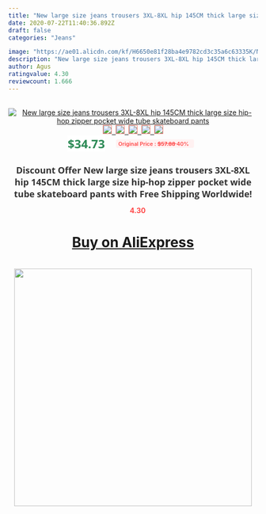 ```yaml
---
title: "New large size jeans trousers 3XL-8XL hip 145CM thick large size hip-hop zipper pocket wide tube skateboard pants"
date: 2020-07-22T11:40:36.892Z
draft: false
categories: "Jeans"

image: "https://ae01.alicdn.com/kf/H6650e81f28ba4e9782cd3c35a6c63335K/New-large-size-jeans-trousers-3XL-8XL-hip-145CM-thick-large-size-hip-hop-zipper-pocket.jpg"
description: "New large size jeans trousers 3XL-8XL hip 145CM thick large size hip-hop zipper pocket wide tube skateboard pants"
author: Agus
ratingvalue: 4.30
reviewcount: 1.666
---
```

<br>
<div style="text-align: center;">
<a href="https://s.click.aliexpress.com/e/_A9a83L" target="_blank" rel="nofollow noopener noreferrer"><img alt="New large size jeans trousers 3XL-8XL hip 145CM thick large size hip-hop zipper pocket wide tube skateboard pants" class="magnifier-image" src="https://ae01.alicdn.com/kf/H6650e81f28ba4e9782cd3c35a6c63335K/New-large-size-jeans-trousers-3XL-8XL-hip-145CM-thick-large-size-hip-hop-zipper-pocket.jpg_640x640.jpg">
<br>
<img style="border:1px solid salmon" src="https://ae01.alicdn.com/kf/H6650e81f28ba4e9782cd3c35a6c63335K/New-large-size-jeans-trousers-3XL-8XL-hip-145CM-thick-large-size-hip-hop-zipper-pocket.jpg_120x120.jpg">&nbsp;&nbsp;<img style="border:1px solid salmon" src="https://ae01.alicdn.com/kf/Ha11d192b3b814ac6a62a76a0a3bdeeabK/New-large-size-jeans-trousers-3XL-8XL-hip-145CM-thick-large-size-hip-hop-zipper-pocket.jpg_120x120.jpg">&nbsp;&nbsp;<img style="border:1px solid salmon" src="https://ae01.alicdn.com/kf/H43eb11e43fc443e8b059754c036e8386Q/New-large-size-jeans-trousers-3XL-8XL-hip-145CM-thick-large-size-hip-hop-zipper-pocket.jpg_120x120.jpg">&nbsp;&nbsp;<img style="border:1px solid salmon" src="https://ae01.alicdn.com/kf/H4db1010843924db9bb966f02a3c4ad35f/New-large-size-jeans-trousers-3XL-8XL-hip-145CM-thick-large-size-hip-hop-zipper-pocket.jpg_120x120.jpg">&nbsp;&nbsp;<img style="border:1px solid salmon" src="https://ae01.alicdn.com/kf/H0af4f3b9c9c541b7b55d3d12b215e278D/New-large-size-jeans-trousers-3XL-8XL-hip-145CM-thick-large-size-hip-hop-zipper-pocket.jpg_120x120.jpg"></a></div><br0>
<div style="text-align: center;"><span style="background-color: white; border: 0px; box-sizing: border-box; color: seagreen; display: inline-block; font-family: &quot;open sans&quot; , &quot;arial&quot; , &quot;helvetica&quot; , sans-serif , &quot;heiti&quot;; font-size: 24px; font-stretch: inherit; font-weight: 700; line-height: inherit; margin: 0px 10px 0px 0px; padding: 0px; vertical-align: middle;">$34.73 </span>
<span style="background: rgb(255 , 241 , 241); border-radius: 3px; border: 0px; box-sizing: border-box; color: #ff4747; display: inline-block; font-family: inherit; font-size: 12px; font-stretch: inherit; font-style: inherit; font-variant: inherit; font-weight: 600; line-height: inherit; margin: 0px; padding: 2px 5px; transform: scale(0.9); vertical-align: middle;">Original Price : <b style="text-decoration: line-through;">$57.88 </b> 40%&nbsp;&nbsp;</span></div>
<h1 style="color: #333333; display: inline-block; font-family: &quot;open sans&quot; , &quot;arial&quot; , &quot;helvetica&quot; , sans-serif , &quot;heiti&quot;; font-size: 18px; font-stretch: inherit; font-weight: 700; text-align: center;">Discount Offer New large size jeans trousers 3XL-8XL hip 145CM thick large size hip-hop zipper pocket wide tube skateboard pants with Free Shipping Worldwide!</h1>
<div style="color: #ff4747; text-align: center;">
<img src="https://4.bp.blogspot.com/-M0ZcTcb-5uY/XleCXlxnR4I/AAAAAAAAAEc/OrjgMkXV1oMQFaCRZj5HQwOCBcu3w1FegCPcBGAYYCw/s1600/star.png" style="height: 15px;">&nbsp;<b>4.30</b></div>
<div class="button_cont" align="center"><a class="buynow_a" href="https://s.click.aliexpress.com/e/_A9a83L" target="_blank" rel="nofollow noopener noreferrer"><H1>Buy on AliExpress</H1></a></div><br>
<div class="separator" style="clear: both; text-align: center;">
<img src="https://lh3.googleusercontent.com/-pTy5HemUv9M/XlePHvY0dAI/AAAAAAAAAE4/0nX5iRUoIWY8eMW9Dpxeirr157OZliDIgCLcBGAsYHQ/s1600/badge.gif" width="480">
</div>
